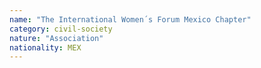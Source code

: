 ```yaml
---
name: "The International Women´s Forum Mexico Chapter"
category: civil-society
nature: "Association"
nationality: MEX
---
```

    